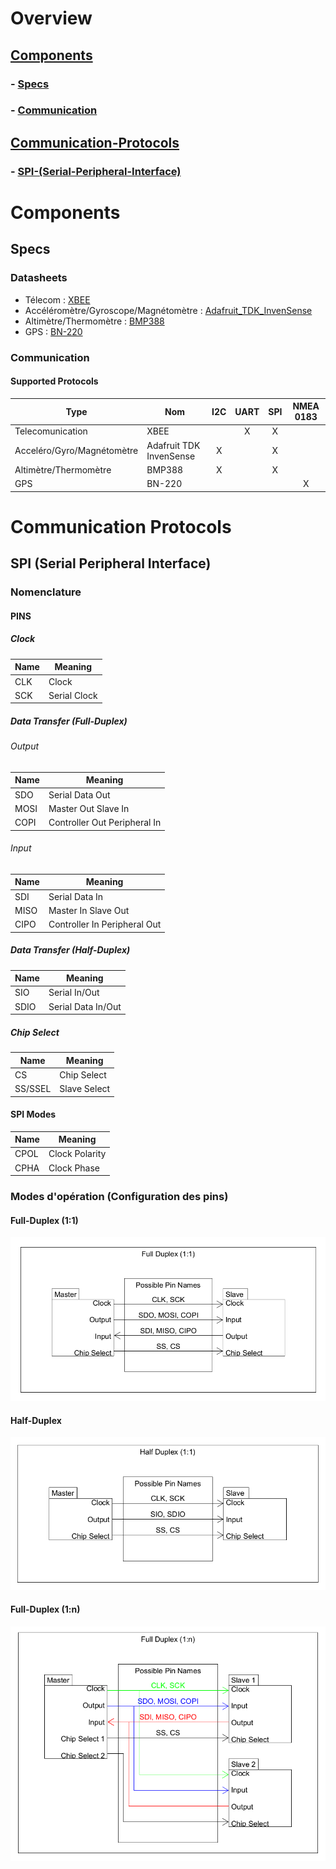 # Overview
## [Components](#components)
### - [Specs](#specs)
### - [Communication](#communication)
## [Communication-Protocols](#communication-protocols)
### - [SPI-(Serial-Peripheral-Interface)](#spi-serial-peripheral-interface)

# Components
## Specs
### Datasheets
- Télecom : [XBEE](https://www.digi.com/resources/documentation/digidocs/pdfs/90002173.pdf "XBEE Datasheet")
- Accéléromètre/Gyroscope/Magnétomètre : [Adafruit_TDK_InvenSense](https://learn.adafruit.com/adafruit-tdk-invensense-icm-20948-9-dof-imu/overview "Adafruit TDK InvenSense Datasheet")
- Altimètre/Thermomètre : [BMP388](https://www.bosch-sensortec.com/media/boschsensortec/downloads/datasheets/bst-bmp388-ds001.pdf "BMP388 Datasheet")
- GPS : [BN-220](https://files.banggood.com/2016/11/BN-220%20GPS+Antenna%20datasheet.pdf "BN-220 Datasheet")
### Communication
#### Supported Protocols
| Type                       | Nom                     | I2C   | UART   | SPI   | NMEA 0183 |
| -------------------------- | ----------------------- | :---: | :----: | :---: | :------:  |
| Telecomunication           | XBEE                    |       | X      | X     |           |
| Acceléro/Gyro/Magnétomètre | Adafruit TDK InvenSense | X     |        | X     |           |
| Altimètre/Thermomètre      | BMP388                  | X     |        | X     |           |
| GPS                        | BN-220                  |       |        |       | X         |

# Communication Protocols
## SPI (Serial Peripheral Interface)
### Nomenclature
#### PINS
##### Clock
| Name  | Meaning       |
| ----- | ------------- |
| CLK   | Clock         |
| SCK   | Serial Clock  |

##### Data Transfer (Full-Duplex)
###### Output
| Name  | Meaning                      |
| ----- | ---------------------------- |
| SDO   | Serial Data Out              |
| MOSI  | Master Out Slave In          |
| COPI  | Controller Out Peripheral In |

###### Input
| Name  | Meaning                      |
| ----- | ---------------------------- |
| SDI   | Serial Data In               |
| MISO  | Master In Slave Out          |
| CIPO  | Controller In Peripheral Out |

##### Data Transfer (Half-Duplex)
| Name  | Meaning            |
| ----- | ------------------ |
| SIO   | Serial In/Out      |
| SDIO  | Serial Data In/Out |

##### Chip Select
| Name    | Meaning       |
| -----   | ------------- |
| CS      | Chip Select   |
| SS/SSEL | Slave Select  |

#### SPI Modes
| Name  | Meaning        |
| ----- | -------------- |
| CPOL  | Clock Polarity |
| CPHA  | Clock Phase    |

### Modes d'opération (Configuration des pins)
#### Full-Duplex (1:1)
![alt text](Images/SPI_FullDuplex.PNG "Full-Duplex PIN Configuration")
#### Half-Duplex
![alt text](Images/SPI_HalfDuplex.PNG "Half-Duplex PIN Configuration")
#### Full-Duplex (1:n)
![alt text](Images/SPI_FullDuplex_Mult.PNG "Full-Duplex PIN Configuration, for multiple slaves")

